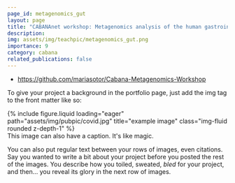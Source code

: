 ```yaml
---
page_id: metagenomics_gut
layout: page
title: "CABANAnet workshop: Metagenomics analysis of the human gastrointestinal microbiome"
description: 
img: assets/img/teachpic/metagenomics_gut.png
importance: 9
category: cabana
related_publications: false
---
```

* https://github.com/mariasotor/Cabana-Metagenomics-Workshop

To give your project a background in the portfolio page, just add the img tag to the front matter like so:

<div class="row">
    <div class="col-sm mt-3 mt-md-0">
        {% include figure.liquid loading="eager" path="assets/img/pubpic/covid.jpg" title="example image" class="img-fluid rounded z-depth-1" %}
    </div>
</div>
<div class="caption">
    This image can also have a caption. It's like magic.
</div>

You can also put regular text between your rows of images, even citations.
Say you wanted to write a bit about your project before you posted the rest of the images.
You describe how you toiled, sweated, _bled_ for your project, and then... you reveal its glory in the next row of images.